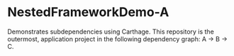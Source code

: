 # NestedFrameworkDemo-A
Demonstrates subdependencies using Carthage. This repository is the outermost, application project in the following dependency graph: A -> B -> C.
